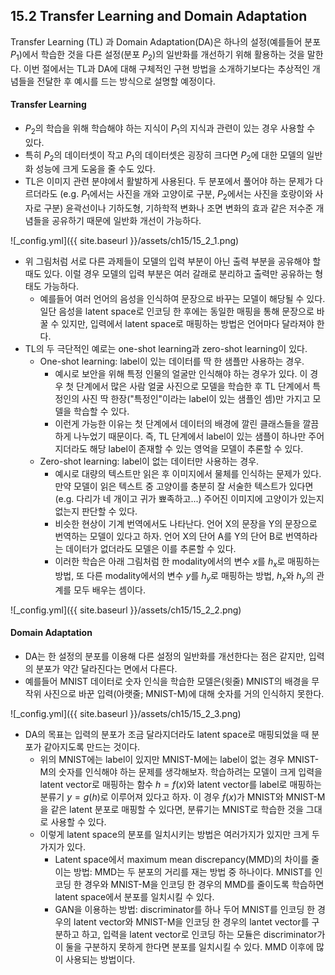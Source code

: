 ## 15.2 Transfer Learning and Domain Adaptation

Transfer Learning (TL) 과 Domain Adaptation(DA)은 하나의 설정(예를들어 분포 $P_1$)에서 학습한 것을 다른 설정(분포 $P_2$)의 일반화를 개선하기 위해 활용하는 것을 말한다.
이번 절에서는 TL과 DA에 대해 구체적인 구현 방법을 소개하기보다는 추상적인 개념들을 전달한 후 예시를 드는 방식으로 설명할 예정이다.

#### Transfer Learning

- $P_2$의 학습을 위해 학습해야 하는 지식이 $P_1$의 지식과 관련이 있는 경우 사용할 수 있다.
- 특히 $P_2$의 데이터셋이 작고 $P_1$의 데이터셋은 굉장히 크다면 $P_2$에 대한 모델의 일반화 성능에 크게 도움을 줄 수도 있다.
- TL은 이미지 관련 분야에서 활발하게 사용된다. 두 분포에서 풀어야 하는 문제가 다르더라도 (e.g. $P_1$에서는 사진을 개와 고양이로 구분, $P_2$에서는 사진을 호랑이와 사자로 구분) 윤곽선이나 기하도형, 기하학적 변화나 조면 변화의 효과 같은 저수준 개념들을 공유하기 때문에 일반화 개선이 가능하다.

![_config.yml]({{ site.baseurl }}/assets/ch15/15_2_1.png)

- 위 그림처럼 서로 다른 과제들이 모델의 입력 부분이 아닌 출력 부분을 공유해야 할 때도 있다. 이럴 경우 모델의 입력 부분은 여러 갈래로 분리하고 출력만 공유하는 형태도 가능하다.
    - 예를들어 여러 언어의 음성을 인식하여 문장으로 바꾸는 모델이 해당될 수 있다. 일단 음성을 latent space로 인코딩 한 후에는 동일한 매핑을 통해 문장으로 바꿀 수 있지만, 입력에서 latent space로 매핑하는 방법은 언어마다 달라져야 한다.
- TL의 두 극단적인 예로는 one-shot learning과 zero-shot learning이 있다.
    - One-shot learning: label이 있는 데이터를 딱 한 샘플만 사용하는 경우.
        - 예시로 보안을 위해 특정 인물의 얼굴만 인식해야 하는 경우가 있다. 이 경우 첫 단계에서 많은 사람 얼굴 사진으로 모델을 학습한 후 TL 단계에서 특정인의 사진 딱 한장("특정인"이라는 label이 있는 샘플인 셈)만 가지고 모델을 학습할 수 있다.
        - 이런게 가능한 이유는 첫 단계에서 데이터의 배경에 깔린 클래스들을 깔끔하게 나누었기 때문이다. 즉, TL 단계에서 label이 있는 샘플이 하나만 주어지더라도 해당 label이 존재할 수 있는 영억을 모델이 추론할 수 있다.
    - Zero-shot learning: label이 없는 데이터만 사용하는 경우.
        - 예시로 대량의 텍스트만 읽은 후 이미지에서 물체를 인식하는 문제가 있다. 만약 모델이 읽은 텍스트 중 고양이를 충분히 잘 서술한 텍스트가 있다면 (e.g. 다리가 네 개이고 귀가 뾰족하고...) 주어진 이미지에 고양이가 있는지 없는지 판단할 수 있다.
        - 비슷한 현상이 기계 번역에서도 나타난다. 언어 X의 문장을 Y의 문장으로 번역하는 모델이 있다고 하자. 언어 X의 단어 A를 Y의 단어 B로 번역하라는 데이터가 없더라도 모델은 이를 추론할 수 있다.
        - 이러한 학습은 아래 그림처럼 한 modality에서의 변수 $x$를 $h_x$로 매핑하는 방법, 또 다른 modality에서의 변수 $y$를 $h_y$로 매핑하는 방법, $h_x$와 $h_y$의 관계를 모두 배우는 셈이다.

![_config.yml]({{ site.baseurl }}/assets/ch15/15_2_2.png)

#### Domain Adaptation

- DA는 한 설정의 분포를 이용해 다른 설정의 일반화를 개선한다는 점은 같지만, 입력의 분포가 약간 달라진다는 면에서 다른다.
- 예를들어 MNIST 데이터로 숫자 인식을 학습한 모델은(윗줄) MNIST의 배경을 무작위 사진으로 바꾼 입력(아랫줄; MNIST-M)에 대해 숫자를 거의 인식하지 못한다.

![_config.yml]({{ site.baseurl }}/assets/ch15/15_2_3.png)

- DA의 목표는 입력의 분포가 조금 달라지더라도 latent space로 매핑되었을 때 분포가 같아지도록 만드는 것이다.
    - 위의 MNIST에는 label이 있지만 MNIST-M에는 label이 없는 경우 MNIST-M의 숫자를 인식해야 하는 문제를 생각해보자. 학습하려는 모델이 크게 입력을 latent vector로 매핑하는 함수 $h = f(x)$와 latent vector를 label로 매핑하는 분류기 $y = g(h)$로 이루어져 있다고 하자. 이 경우 $f(x)$가 MNIST와 MNIST-M을 같은 latent 분포로 매핑할 수 있다면, 분류기는 MNIST로 학습한 것을 그대로 사용할 수 있다.
    - 이렇게 latent space의 분포를 일치시키는 방법은 여러가지가 있지만 크게 두 가지가 있다.
        - Latent space에서 maximum mean discrepancy(MMD)의 차이를 줄이는 방법: MMD는 두 분포의 거리를 재는 방법 중 하나이다. MNIST를 인코딩 한 경우와 MNIST-M을 인코딩 한 경우의 MMD를 줄이도록 학습하면 latent space에서 분포를 일치시킬 수 있다.
        - GAN을 이용하는 방법: discriminator를 하나 두어 MNIST를 인코딩 한 경우의 latent vector와 MNIST-M을 인코딩 한 경우의 lantet vector를 구분하고 하고, 입력을 latent vector로 인코딩 하는 모듈은 discriminator가 이 둘을 구분하지 못하게 한다면 분포를 일치시킬 수 있다. MMD 이후에 많이 사용되는 방법이다.
